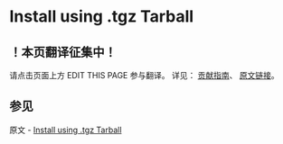 # Install using .tgz Tarball

## ！本页翻译征集中！

请点击页面上方 EDIT THIS PAGE 参与翻译。
详见：
[贡献指南]( https://github.com/JinMuInfo/MongoDB-Manual-zh/blob/master/CONTRIBUTING.md )、
[原文链接](  https://docs.mongodb.com/manual/tutorial/install-mongodb-enterprise-on-amazon-tarball/  )。

## 参见

原文 - [Install using .tgz Tarball]( https://docs.mongodb.com/manual/tutorial/install-mongodb-enterprise-on-amazon-tarball/ )

